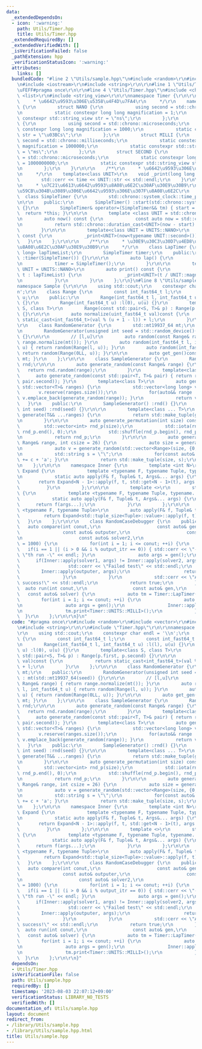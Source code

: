 ```yaml
---
data:
  _extendedDependsOn:
  - icon: ':warning:'
    path: Utils/Timer.hpp
    title: Utils/Timer.hpp
  _extendedRequiredBy: []
  _extendedVerifiedWith: []
  _isVerificationFailed: false
  _pathExtension: hpp
  _verificationStatusIcon: ':warning:'
  attributes:
    links: []
  bundledCode: "#line 2 \"Utils/sample.hpp\"\n#include <random>\r\n#include <vector>\r\
    \n#include <iostream>\r\n#include <string>\r\n\r\n#line 1 \"Utils/Timer.hpp\"\n\
    \uFEFF#pragma once\r\n\r\n#line 4 \"Utils/Timer.hpp\"\n#include <chrono>\r\n#include\
    \ <list>\r\n#include <string_view>\r\n\r\nnamespace Timer {\r\n\r\n    /**\r\n\
    \     * \u6642\u9593\u306E\u5358\u4F4D\u7FA4\r\n     */\r\n    namespace UNITS\
    \ {\r\n        struct NANO {\r\n            using second = std::chrono::nanoseconds;\r\
    \n            static constexpr long long magnification = 1;\r\n            static\
    \ constexpr std::string_view str = \"ns\";\r\n        };\r\n        struct MICRO\
    \ {\r\n            using second = std::chrono::microseconds;\r\n            static\
    \ constexpr long long magnification = 1000;\r\n            static constexpr std::string_view\
    \ str = \"\u03BCs\";\r\n        };\r\n        struct MILLI {\r\n            using\
    \ second = std::chrono::milliseconds;\r\n            static constexpr long long\
    \ magnification = 1000000;\r\n            static constexpr std::string_view str\
    \ = \"ms\";\r\n        };\r\n        struct SECOND {\r\n            using second\
    \ = std::chrono::microseconds;\r\n            static constexpr long long magnification\
    \ = 1000000000;\r\n            static constexpr std::string_view str = \"s\";\r\
    \n        };\r\n    }\r\n\r\n    /**\r\n     * \u6642\u9593\u306E\u51FA\u529B\r\
    \n     */\r\n    template<class UNIT>\r\n    void _print(long long time) {\r\n\
    \        std::cerr << time << UNIT::str << std::endl;\r\n    }\r\n\r\n    /**\r\
    \n     * \u7C21\u6613\u6642\u9593\u8A08\u6E2C\u30AF\u30E9\u30B9\r\n     * \u958B\
    \u59CB\u304B\u3089\u306E\u6642\u9593\u306E\u307F\u8A08\u6E2C\r\n     */\r\n  \
    \  class SimpleTimer {\r\n        std::chrono::system_clock::time_point start;\r\
    \n\r\n    public:\r\n        SimpleTimer() :start(std::chrono::system_clock::now())\
    \ {}\r\n        SimpleTimer& operator=(SimpleTimer&& tm) { start = std::move(tm.start);\
    \  return *this; }\r\n\r\n        template <class UNIT = std::chrono::nanoseconds>\r\
    \n        auto now() const {\r\n            const auto now = std::chrono::system_clock::now();\r\
    \n            return std::chrono::duration_cast<UNIT>(now - start).count();\r\n\
    \        }\r\n\r\n        template<class UNIT = UNITS::NANO>\r\n        auto print()\
    \ const {\r\n            _print<UNIT>(now<typename UNIT::second>());\r\n     \
    \   }\r\n    };\r\n\r\n    /**\r\n     * \u30E9\u30C3\u30D7\u4ED8\u304D\u6642\u9593\
    \u8A08\u6E2C\u30AF\u30E9\u30B9\r\n     */\r\n    class LapTimer {\r\n        std::list<long\
    \ long> lapTimeList;\r\n        SimpleTimer timer;\r\n    public:\r\n        LapTimer()\
    \ :timer(SimpleTimer()) {}\r\n\r\n        auto lap() {\r\n            lapTimeList.emplace_back(timer.now());\r\
    \n            timer = SimpleTimer();\r\n        }\r\n\r\n        template<class\
    \ UNIT = UNITS::NANO>\r\n        auto print() const {\r\n            for(auto&&\
    \ t : lapTimeList) {\r\n                _print<UNIT>(t / UNIT::magnification);\r\
    \n            }\r\n        }\r\n    };\r\n}\n#line 8 \"Utils/sample.hpp\"\n\r\n\
    namespace Sample {\r\n\r\n    using std::cout;\r\n    constexpr char endl = '\\\
    n';\r\n    class Range {\r\n        const int_fast64_t l;\r\n        const int_fast64_t\
    \ u;\r\n    public:\r\n        Range(int_fast64_t l, int_fast64_t u) :l(l), u(u)\
    \ {}\r\n        Range(int_fast64_t u) :l(0), u(u) {}\r\n        template<class\
    \ S, class T>\r\n        Range(const std::pair<S, T>& p) : Range(p.first, p.second)\
    \ {}\r\n\r\n        auto normalize(uint_fast64_t val)const {\r\n            return\
    \ static_cast<int_fast64_t>(val % (u + 1 - l)) + l;\r\n        }\r\n    };\r\n\
    \r\n    class RandomGenerator {\r\n        std::mt19937_64 mt;\r\n    public:\r\
    \n        RandomGenerator(unsigned int seed = std::random_device()()) : mt(std::mt19937_64(seed))\
    \ {}\r\n\r\n        // [l,u]\r\n        auto random(const Range& range) { return\
    \ range.normalize(mt()); }\r\n        auto random(int_fast64_t l, int_fast64_t\
    \ u) { return random(Range(l, u)); }\r\n        auto random(int_fast64_t u) {\
    \ return random(Range(0LL, u)); }\r\n\r\n        auto get_gen()const { return\
    \ mt; }\r\n    };\r\n\r\n    class SampleGenerator {\r\n        RandomGenerator\
    \ rnd;\r\n\r\n        auto generate_random(const Range& range) {\r\n         \
    \   return rnd.random(range);\r\n        }\r\n        template<class T>\r\n  \
    \      auto generate_random(const std::pair<T, T>& pair) { return rnd.random(Range(pair.first,\
    \ pair.second)); }\r\n        template<class T>\r\n        auto generate_random(const\
    \ std::vector<T>& ranges) {\r\n            std::vector<long long> v;\r\n     \
    \       v.reserve(ranges.size());\r\n            for(auto&& range : ranges) {\
    \ v.emplace_back(generate_random(range)); }\r\n            return v;\r\n     \
    \   }\r\n    public:\r\n        SampleGenerator() :rnd() {}\r\n        SampleGenerator(unsigned\
    \ int seed) :rnd(seed) {}\r\n\r\n        template<class ... T>\r\n        auto\
    \ generate(T&& ...ranges) {\r\n            return std::make_tuple(generate_random(ranges)...);\r\
    \n        }\r\n\r\n        auto generate_permutation(int size) const {\r\n   \
    \         std::vector<int> rnd_p(size);\r\n            std::iota(rnd_p.begin(),\
    \ rnd_p.end(), 0);\r\n            std::shuffle(rnd_p.begin(), rnd_p.end(), rnd.get_gen());\r\
    \n            return rnd_p;\r\n        }\r\n\r\n        auto generate_string(const\
    \ Range& range, int csize = 26) {\r\n            auto size = generate_random(range);\r\
    \n            auto v = generate_random(std::vector<Range>(size, {0,csize - 1}));\r\
    \n            std::string s = \"\";\r\n            for(const auto& c : v) { s\
    \ += c + 'a'; }\r\n            return std::make_tuple(size, s);\r\n        }\r\
    \n    };\r\n\r\n    namespace Inner {\r\n        template <int N>\r\n        struct\
    \ Expand {\r\n            template <typename F, typename Tuple, typename... Args>\r\
    \n            static auto apply(F& f, Tuple& t, Args&... args) {\r\n         \
    \       return Expand<N - 1>::apply(f, t, std::get<N - 1>(t), args...);\r\n  \
    \          }\r\n        };\r\n\r\n        template <>\r\n        struct Expand<0>\
    \ {\r\n            template <typename F, typename Tuple, typename... Args>\r\n\
    \            static auto apply(F& f, Tuple& t, Args&... args) {\r\n          \
    \      return f(args...);\r\n            }\r\n        };\r\n\r\n        template\
    \ <typename F, typename Tuple>\r\n        auto apply(F& f, Tuple& t) {\r\n   \
    \         return Expand<std::tuple_size<Tuple>::value>::apply(f, t);\r\n     \
    \   }\r\n    };\r\n\r\n    class RandomCaseDebugger {\r\n    public:\r\n     \
    \   auto compare(int conut,\r\n                     const auto& gen,\r\n     \
    \                const auto& outputer,\r\n                     const auto& solver1,\r\
    \n                     const auto& solver2,\r\n                     int output_itr\
    \ = 1000) {\r\n            for(int i = 1; i <= conut; ++i) {\r\n             \
    \   if(i == 1 || (i > 0 && i % output_itr == 0)) { std::cerr << \"-- \" << i <<\
    \ \"th run -\" << endl; }\r\n                auto args = gen();\r\n          \
    \      if(Inner::apply(solver1, args) != Inner::apply(solver2, args)) {\r\n  \
    \                  std::cerr << \"Failed test\" << std::endl;\r\n            \
    \        Inner::apply(outputer, args);\r\n                    return false;\r\n\
    \                }\r\n            }\r\n            std::cerr << \"All test are\
    \ success!\" << std::endl;\r\n            return true;\r\n        }\r\n      \
    \  auto run(int conut,\r\n                 const auto& gen,\r\n              \
    \   const auto& solver) {\r\n            auto tm = Timer::LapTimer();\r\n    \
    \        for(int i = 1; i <= conut; ++i) {\r\n                auto tm = Timer::SimpleTimer();\r\
    \n                auto args = gen();\r\n                Inner::apply(solver, args);\r\
    \n                tm.print<Timer::UNITS::MILLI>();\r\n            }\r\n      \
    \  }\r\n    };\r\n\r\n}\n"
  code: "#pragma once\r\n#include <random>\r\n#include <vector>\r\n#include <iostream>\r\
    \n#include <string>\r\n\r\n#include \"Timer.hpp\"\r\n\r\nnamespace Sample {\r\n\
    \r\n    using std::cout;\r\n    constexpr char endl = '\\n';\r\n    class Range\
    \ {\r\n        const int_fast64_t l;\r\n        const int_fast64_t u;\r\n    public:\r\
    \n        Range(int_fast64_t l, int_fast64_t u) :l(l), u(u) {}\r\n        Range(int_fast64_t\
    \ u) :l(0), u(u) {}\r\n        template<class S, class T>\r\n        Range(const\
    \ std::pair<S, T>& p) : Range(p.first, p.second) {}\r\n\r\n        auto normalize(uint_fast64_t\
    \ val)const {\r\n            return static_cast<int_fast64_t>(val % (u + 1 - l))\
    \ + l;\r\n        }\r\n    };\r\n\r\n    class RandomGenerator {\r\n        std::mt19937_64\
    \ mt;\r\n    public:\r\n        RandomGenerator(unsigned int seed = std::random_device()())\
    \ : mt(std::mt19937_64(seed)) {}\r\n\r\n        // [l,u]\r\n        auto random(const\
    \ Range& range) { return range.normalize(mt()); }\r\n        auto random(int_fast64_t\
    \ l, int_fast64_t u) { return random(Range(l, u)); }\r\n        auto random(int_fast64_t\
    \ u) { return random(Range(0LL, u)); }\r\n\r\n        auto get_gen()const { return\
    \ mt; }\r\n    };\r\n\r\n    class SampleGenerator {\r\n        RandomGenerator\
    \ rnd;\r\n\r\n        auto generate_random(const Range& range) {\r\n         \
    \   return rnd.random(range);\r\n        }\r\n        template<class T>\r\n  \
    \      auto generate_random(const std::pair<T, T>& pair) { return rnd.random(Range(pair.first,\
    \ pair.second)); }\r\n        template<class T>\r\n        auto generate_random(const\
    \ std::vector<T>& ranges) {\r\n            std::vector<long long> v;\r\n     \
    \       v.reserve(ranges.size());\r\n            for(auto&& range : ranges) {\
    \ v.emplace_back(generate_random(range)); }\r\n            return v;\r\n     \
    \   }\r\n    public:\r\n        SampleGenerator() :rnd() {}\r\n        SampleGenerator(unsigned\
    \ int seed) :rnd(seed) {}\r\n\r\n        template<class ... T>\r\n        auto\
    \ generate(T&& ...ranges) {\r\n            return std::make_tuple(generate_random(ranges)...);\r\
    \n        }\r\n\r\n        auto generate_permutation(int size) const {\r\n   \
    \         std::vector<int> rnd_p(size);\r\n            std::iota(rnd_p.begin(),\
    \ rnd_p.end(), 0);\r\n            std::shuffle(rnd_p.begin(), rnd_p.end(), rnd.get_gen());\r\
    \n            return rnd_p;\r\n        }\r\n\r\n        auto generate_string(const\
    \ Range& range, int csize = 26) {\r\n            auto size = generate_random(range);\r\
    \n            auto v = generate_random(std::vector<Range>(size, {0,csize - 1}));\r\
    \n            std::string s = \"\";\r\n            for(const auto& c : v) { s\
    \ += c + 'a'; }\r\n            return std::make_tuple(size, s);\r\n        }\r\
    \n    };\r\n\r\n    namespace Inner {\r\n        template <int N>\r\n        struct\
    \ Expand {\r\n            template <typename F, typename Tuple, typename... Args>\r\
    \n            static auto apply(F& f, Tuple& t, Args&... args) {\r\n         \
    \       return Expand<N - 1>::apply(f, t, std::get<N - 1>(t), args...);\r\n  \
    \          }\r\n        };\r\n\r\n        template <>\r\n        struct Expand<0>\
    \ {\r\n            template <typename F, typename Tuple, typename... Args>\r\n\
    \            static auto apply(F& f, Tuple& t, Args&... args) {\r\n          \
    \      return f(args...);\r\n            }\r\n        };\r\n\r\n        template\
    \ <typename F, typename Tuple>\r\n        auto apply(F& f, Tuple& t) {\r\n   \
    \         return Expand<std::tuple_size<Tuple>::value>::apply(f, t);\r\n     \
    \   }\r\n    };\r\n\r\n    class RandomCaseDebugger {\r\n    public:\r\n     \
    \   auto compare(int conut,\r\n                     const auto& gen,\r\n     \
    \                const auto& outputer,\r\n                     const auto& solver1,\r\
    \n                     const auto& solver2,\r\n                     int output_itr\
    \ = 1000) {\r\n            for(int i = 1; i <= conut; ++i) {\r\n             \
    \   if(i == 1 || (i > 0 && i % output_itr == 0)) { std::cerr << \"-- \" << i <<\
    \ \"th run -\" << endl; }\r\n                auto args = gen();\r\n          \
    \      if(Inner::apply(solver1, args) != Inner::apply(solver2, args)) {\r\n  \
    \                  std::cerr << \"Failed test\" << std::endl;\r\n            \
    \        Inner::apply(outputer, args);\r\n                    return false;\r\n\
    \                }\r\n            }\r\n            std::cerr << \"All test are\
    \ success!\" << std::endl;\r\n            return true;\r\n        }\r\n      \
    \  auto run(int conut,\r\n                 const auto& gen,\r\n              \
    \   const auto& solver) {\r\n            auto tm = Timer::LapTimer();\r\n    \
    \        for(int i = 1; i <= conut; ++i) {\r\n                auto tm = Timer::SimpleTimer();\r\
    \n                auto args = gen();\r\n                Inner::apply(solver, args);\r\
    \n                tm.print<Timer::UNITS::MILLI>();\r\n            }\r\n      \
    \  }\r\n    };\r\n\r\n}"
  dependsOn:
  - Utils/Timer.hpp
  isVerificationFile: false
  path: Utils/sample.hpp
  requiredBy: []
  timestamp: '2023-08-03 22:07:12+09:00'
  verificationStatus: LIBRARY_NO_TESTS
  verifiedWith: []
documentation_of: Utils/sample.hpp
layout: document
redirect_from:
- /library/Utils/sample.hpp
- /library/Utils/sample.hpp.html
title: Utils/sample.hpp
---
```


